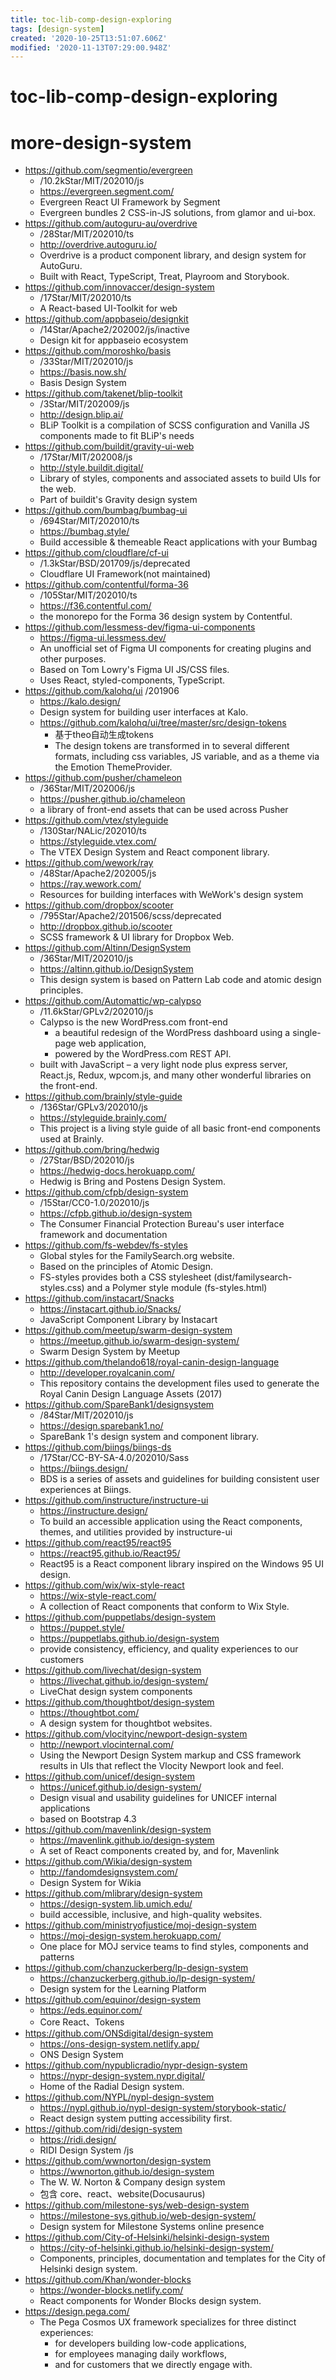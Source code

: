 ```yaml
---
title: toc-lib-comp-design-exploring
tags: [design-system]
created: '2020-10-25T13:51:07.606Z'
modified: '2020-11-13T07:29:00.948Z'
---
```


# toc-lib-comp-design-exploring

# more-design-system

- https://github.com/segmentio/evergreen
  - /10.2kStar/MIT/202010/js
  - https://evergreen.segment.com/
  - Evergreen React UI Framework by Segment
  - Evergreen bundles 2 CSS-in-JS solutions, from glamor and ui-box. 
- https://github.com/autoguru-au/overdrive
  - /28Star/MIT/202010/ts
  - http://overdrive.autoguru.io/
  - Overdrive is a product component library, and design system for AutoGuru. 
  - Built with React, TypeScript, Treat, Playroom and Storybook.
- https://github.com/innovaccer/design-system
  - /17Star/MIT/202010/ts
  - A React-based UI-Toolkit for web
- https://github.com/appbaseio/designkit
  - /14Star/Apache2/202002/js/inactive
  - Design kit for appbaseio ecosystem
- https://github.com/moroshko/basis
  - /33Star/MIT/202010/js
  - https://basis.now.sh/
  - Basis Design System
- https://github.com/takenet/blip-toolkit
  - /3Star/MIT/202009/js
  - http://design.blip.ai/
  - BLiP Toolkit is a compilation of SCSS configuration and Vanilla JS components made to fit BLiP's needs
- https://github.com/buildit/gravity-ui-web
  - /17Star/MIT/202008/js
  - http://style.buildit.digital/
  - Library of styles, components and associated assets to build UIs for the web. 
  - Part of buildit's Gravity design system
- https://github.com/bumbag/bumbag-ui
  - /694Star/MIT/202010/ts
  - https://bumbag.style/
  - Build accessible & themeable React applications with your Bumbag 
- https://github.com/cloudflare/cf-ui
  - /1.3kStar/BSD/201709/js/deprecated
  - Cloudflare UI Framework(not maintained)
- https://github.com/contentful/forma-36
  - /105Star/MIT/202010/ts
  - https://f36.contentful.com/
  - the monorepo for the Forma 36 design system by Contentful.
- https://github.com/lessmess-dev/figma-ui-components
  - https://figma-ui.lessmess.dev/
  - An unofficial set of Figma UI components for creating plugins and other purposes. 
  - Based on Tom Lowry's Figma UI JS/CSS files.
  - Uses React, styled-components, TypeScript.
- https://github.com/kalohq/ui /201906
  - https://kalo.design/
  - Design system for building user interfaces at Kalo.
  - https://github.com/kalohq/ui/tree/master/src/design-tokens
    - 基于theo自动生成tokens
    - The design tokens are transformed in to several different formats, including css variables, JS variable, and as a theme via the Emotion ThemeProvider.
- https://github.com/pusher/chameleon
  - /36Star/MIT/202006/js
  - https://pusher.github.io/chameleon
  - a library of front-end assets that can be used across Pusher
- https://github.com/vtex/styleguide
  - /130Star/NALic/202010/ts
  - https://styleguide.vtex.com/
  - The VTEX Design System and React component library.
- https://github.com/wework/ray
  - /48Star/Apache2/202005/js
  - https://ray.wework.com/
  - Resources for building interfaces with WeWork's design system
- https://github.com/dropbox/scooter
  - /795Star/Apache2/201506/scss/deprecated
  - http://dropbox.github.io/scooter
  - SCSS framework & UI library for Dropbox Web.
- https://github.com/Altinn/DesignSystem
  - /36Star/MIT/202010/js
  - https://altinn.github.io/DesignSystem
  - This design system is based on Pattern Lab code and atomic design principles. 
- https://github.com/Automattic/wp-calypso
  - /11.6kStar/GPLv2/202010/js
  - Calypso is the new WordPress.com front-end
    - a beautiful redesign of the WordPress dashboard using a single-page web application,
    - powered by the WordPress.com REST API.
  - built with JavaScript – a very light node plus express server, React.js, Redux, wpcom.js, and many other wonderful libraries on the front-end.
- https://github.com/brainly/style-guide
  - /136Star/GPLv3/202010/js
  - https://styleguide.brainly.com/
  - This project is a living style guide of all basic front-end components used at Brainly.
- https://github.com/bring/hedwig
  - /27Star/BSD/202010/js
  - https://hedwig-docs.herokuapp.com/
  - Hedwig is Bring and Postens Design System.
- https://github.com/cfpb/design-system
  - /15Star/CC0-1.0/202010/js
  - https://cfpb.github.io/design-system
  - The Consumer Financial Protection Bureau's user interface framework and documentation
- https://github.com/fs-webdev/fs-styles
  - Global styles for the FamilySearch.org website. 
  - Based on the principles of Atomic Design.
  - FS-styles provides both a CSS stylesheet (dist/familysearch-styles.css) and a Polymer style module (fs-styles.html)
- https://github.com/instacart/Snacks
  - https://instacart.github.io/Snacks/
  - JavaScript Component Library by Instacart
- https://github.com/meetup/swarm-design-system
  - https://meetup.github.io/swarm-design-system/
  - Swarm Design System by Meetup
- https://github.com/thelando618/royal-canin-design-language
  - http://developer.royalcanin.com/
  - This repository contains the development files used to generate the Royal Canin Design Language Assets (2017)
- https://github.com/SpareBank1/designsystem
  - /84Star/MIT/202010/js
  - https://design.sparebank1.no/
  - SpareBank 1's design system and component library.
- https://github.com/biings/biings-ds
  - /17Star/CC-BY-SA-4.0/202010/Sass
  - https://biings.design/
  - BDS is a series of assets and guidelines for building consistent user experiences at Biings.
- https://github.com/instructure/instructure-ui
  - https://instructure.design/
  - To build an accessible application using the React components, themes, and utilities provided by instructure-ui
- https://github.com/react95/react95
  - https://react95.github.io/React95/
  - React95 is a React component library inspired on the Windows 95 UI design.
- https://github.com/wix/wix-style-react
  - https://wix-style-react.com/
  - A collection of React components that conform to Wix Style.
- https://github.com/puppetlabs/design-system
  - https://puppet.style/
  - https://puppetlabs.github.io/design-system
  - provide consistency, efficiency, and quality experiences to our customers
- https://github.com/livechat/design-system
  - https://livechat.github.io/design-system/
  - LiveChat design system components
- https://github.com/thoughtbot/design-system
  - https://thoughtbot.com/
  - A design system for thoughtbot websites.
- https://github.com/vlocityinc/newport-design-system
  - http://newport.vlocinternal.com/
  - Using the Newport Design System markup and CSS framework results in UIs that reflect the Vlocity Newport look and feel.
- https://github.com/unicef/design-system
  - https://unicef.github.io/design-system/
  - Design visual and usability guidelines for UNICEF internal applications
  - based on Bootstrap 4.3
- https://github.com/mavenlink/design-system
  - https://mavenlink.github.io/design-system
  - A set of React components created by, and for, Mavenlink
- https://github.com/Wikia/design-system
  - http://fandomdesignsystem.com/
  - Design System for Wikia
- https://github.com/mlibrary/design-system
  - https://design-system.lib.umich.edu/
  - build accessible, inclusive, and high-quality websites.
- https://github.com/ministryofjustice/moj-design-system
  - https://moj-design-system.herokuapp.com/
  - One place for MOJ service teams to find styles, components and patterns
- https://github.com/chanzuckerberg/lp-design-system
  - https://chanzuckerberg.github.io/lp-design-system/
  - Design system for the Learning Platform
- https://github.com/equinor/design-system
  - https://eds.equinor.com/
  - Core React、Tokens
- https://github.com/ONSdigital/design-system
  - https://ons-design-system.netlify.app/
  - ONS Design System
- https://github.com/nypublicradio/nypr-design-system
  - https://nypr-design-system.nypr.digital/
  - Home of the Radial Design system.
- https://github.com/NYPL/nypl-design-system
  - https://nypl.github.io/nypl-design-system/storybook-static/
  - React design system putting accessibility first.
- https://github.com/ridi/design-system
  - https://ridi.design/
  - RIDI Design System /js
- https://github.com/wwnorton/design-system
  - https://wwnorton.github.io/design-system
  - The W. W. Norton & Company design system
  - 包含 core、react、website(Docusaurus)
- https://github.com/milestone-sys/web-design-system
  - https://milestone-sys.github.io/web-design-system/
  - Design system for Milestone Systems online presence
- https://github.com/City-of-Helsinki/helsinki-design-system
  - https://city-of-helsinki.github.io/helsinki-design-system/
  - Components, principles, documentation and templates for the City of Helsinki design system.
- https://github.com/Khan/wonder-blocks
  - https://wonder-blocks.netlify.com/
  - React components for Wonder Blocks design system.
- https://design.pega.com/
  - The Pega Cosmos UX framework specializes for three distinct experiences: 
    - for developers building low-code applications, 
    - for employees managing daily workflows, 
    - and for customers that we directly engage with.
